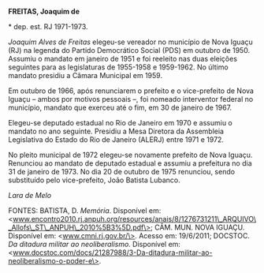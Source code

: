 **FREITAS, Joaquim de**

\* dep. est. RJ 1971-1973.

*Joaquim Alves de Freitas* elegeu-se vereador no município de Nova
Iguaçu (RJ) na legenda do Partido Democrático Social (PDS) em outubro de
1950. Assumiu o mandato em janeiro de 1951 e foi reeleito nas duas
eleições seguintes para as legislaturas de 1955-1958 e 1959-1962. No
último mandato presidiu a Câmara Municipal em 1959.

Em outubro de 1966, após renunciarem o prefeito e o vice-prefeito de
Nova Iguaçu – ambos por motivos pessoais –, foi nomeado interventor
federal no município, mandato que exerceu até o fim, em 30 de janeiro de
1967.

Elegeu-se deputado estadual no Rio de Janeiro em 1970 e assumiu o
mandato no ano seguinte. Presidiu a Mesa Diretora da Assembleia
Legislativa do Estado do Rio de Janeiro (ALERJ) entre 1971 e 1972.

No pleito municipal de 1972 elegeu-se novamente prefeito de Nova Iguaçu.
Renunciou ao mandato de deputado estadual e assumiu a prefeitura no dia
31 de janeiro de 1973. No dia 20 de outubro de 1975 renunciou, sendo
substituído pelo vice-prefeito, João Batista Lubanco.

*Lara de Melo*

FONTES: BATISTA, D. *Memória*. Disponível em:
\<www.encontro2010.rj.anpuh.org/resources/anais/8/1276731211\_ARQUIVO\_Allofs\_ST\_ANPUH\_2010%5B3%5D.pdf\>;
CÂM. MUN. NOVA IGUAÇU. Disponível em: \<www.cmni.rj.gov.br/\>. Acesso
em: 19/6/2011; DOCSTOC. *Da ditadura militar ao neoliberalismo.*
Disponível em:
\<www.docstoc.com/docs/21287988/3-Da-ditadura-militar-ao-neoliberalismo-o-poder-e\>.
